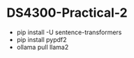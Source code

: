 # DS4300-Practical-2

- pip install -U sentence-transformers
- pip install pypdf2
- ollama pull llama2
